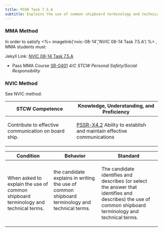 ```yaml
---
title: PSSR Task 7.5.A 
subtitle: Explains the use of common shipboard terminology and technical terms
---
```



### MMA Method

In order to satisfy <%= imagelink('nvic-08-14','NVIC 08-14  Task  7.5.A') %> , MMA students must:

Jekyll Link: [NVIC 08-14  Task  7.5.A](/stcw23/assets/images/nvic-08-14.pdf)

* Pass MMA Course  [SR-0401](SR-0401) *4/C STCW Personal Safety/Social Responsibility*


### NVIC Method

<a onclick="togglevisibility('nvic_methods')" >See NVIC method.</a>

<div id='nvic_methods' class='hide'>

<table>
<thead>
<tr>
<th class='forty'> STCW Competence </th>
<th class='sixty'> Knowledge, Understanding, and Proficiency </th>
</tr>
</thead>




<tbody>
<tr><td markdown='1'>

Contribute to effective communication on board ship.

</td><td markdown='1'>

[PSSR-X4.2](../../tables/614.html#PSSR-X4.2) Ability to establish and maintain effective communications

</td></tr>


</tbody>
</table>


<table>
<thead>
<tr><th class='twenty'>  Condition </th><th class='twenty'> Behavior </th><th  class='sixty'>Standard </th></tr>
</thead>
<tbody >



<tr><td markdown='1'>

When asked to explain the use of common shipboard terminology and technical terms.

</td><td markdown='1'>

the candidate explains in writing the  use of common shipboard terminology and technical terms.

<br>

<div class="tooltip">
<span class="tooltiptext">
</span>
</div>


</td><td markdown='1'>

The candidate identifies and describes (or select the answer that identifies and describes) the use of common shipboard terminology and technical terms.

</td></tr>
</tbody>
</table>
</div>
